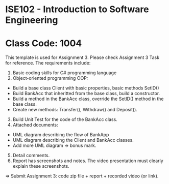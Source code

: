 # ISE102 - Introduction to Software Engineering
# Class Code: 1004

This template is used for Assignment 3. Please check Assignment 3 Task for reference. The requirements include:

1. Basic coding skills for C# programming language
2. Object-oriented programming OOP:
- Build a base class Client with basic properties, basic methods SetID()
- Build BankAcc that inheritted from the base class, build a constructor.
- Build a method in the BankAcc class, override the SetID() method in the base class. 
- Create new methods: Transfer(), Withdraw() and Deposit().
3. Build Unit Test for the code of the BankAcc class.
4. Attached documents:
- UML diagram describing the flow of BankApp
- UML diagram describing the Client and BankAcc classes. 
- Add more UML diagram => bonus mark.
5. Detail comments.
6. Report has screenshots and notes. The video presentation must clearly explain these screenshots.

=> Submit Assignment 3: code zip file + report + recorded video (or link).